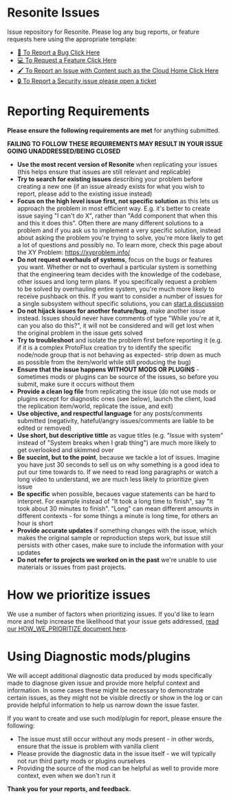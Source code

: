 # Resonite Issues
Issue repository for Resonite. Please log any bug reports, or feature requests here using the appropriate template:

- [:bug: To Report a Bug Click Here](https://github.com/Yellow-Dog-Man/Resonite-Issues/issues/new?assignees=shiftyscales&labels=bug&projects=&template=bug-report.yml)
- [:computer: To Request a Feature Click Here](https://github.com/Yellow-Dog-Man/Resonite-Issues/issues/new?assignees=shiftyscales&labels=enhancement&projects=&template=feature-request.yml)
- [:paintbrush: To Report an Issue with Content such as the Cloud Home Click Here](https://github.com/Yellow-Dog-Man/Resonite-Issues/issues/new?assignees=shiftyscales&labels=enhancement&projects=&template=feature-request.yml)
- [:lock: To Report a Security issue please open a ticket](https://support.resonite.com/)

# Reporting Requirements
**Please ensure the following requirements are met** for anything submitted.

**FAILING TO FOLLOW THESE REQUIREMENTS MAY RESULT IN YOUR ISSUE GOING UNADDRESSED/BEING CLOSED**

- **Use the most recent version of Resonite** when replicating your issues (this helps ensure that issues are still relevant and replicable)
- **Try to search for existing issues** describing your problem before creating a new one (if an issue already exists for what you wish to report, please add to the existing issue instead)
- **Focus on the high level issue first, not specific solution** as this lets us approach the problem in most efficient way. E.g. it's better to create issue saying "I can't do X", rather than "Add component that when this and this it does this". Often there are many different solutions to a problem and if you ask us to implement a very specific solution, instead about asking the problem you're trying to solve, you're more likely to get a lot of questions and possibly no. To learn more, check this page about the XY Problem: https://xyproblem.info/
- **Do not request overhauls of systems**, focus on the bugs or features you want. Whether or not to overhaul a particular system is something that the engineering team decides with the knowledge of the codebase, other issues and long term plans. If you specifically request a problem to be solved by overhauling entire system, you're much more likely to receive pushback on this. If you want to consider a number of issues for a single subsystem without specific solutions, you can [start a discussion](https://github.com/Yellow-Dog-Man/Resonite-Issues/discussions)
- **Do not hijack issues for another feature/bug**, make another issue instead. Issues should never have comments of type "While you're at it, can you also do this?", it will not be considered and will get lost when the original problem in the issue gets solved
- **Try to troubleshoot** and isolate the problem first before reporting it (e.g. if it is a complex ProtoFlux creation try to identify the specific node/node group that is not behaving as expected- strip down as much as possible from the item/world while still producing the bug)
- **Ensure that the issue happens WITHOUT MODS OR PLUGINS** - sometimes mods or plugins can be source of the issues, so before you submit, make sure it occurs without them
- **Provide a clean log file** from replicating the issue (do not use mods or plugins except for diagnostic ones (see below), launch the client, load the replication item/world, replicate the issue, and exit)
- **Use objective, and respectful language** for any posts/comments submitted (negativity, hateful/angry issues/comments are liable to be edited or removed)
- **Use short, but descriptive tittle** as vague titles (e.g. "Issue with system" instead of "System breaks when I grab thing") are much more likely to get overlooked and skimmed over
- **Be succint, but to the point**, because we tackle a lot of issues. Imagine you have just 30 seconds to sell us on why something is a good idea to put our time towards to. If we need to read long paragraphs or watch a long video to understand, we are much less likely to prioritize given issue
- **Be specific** when possible, becaues vague statements can be hard to interpret. For example instead of "It took a long time to finish", say "It took about 30 minutes to finish". "Long" can mean different amounts in different contexts - for some things a minute is long time, for others an hour is short
- **Provide accurate updates** if something changes with the issue, which makes the original sample or reproduction steps work, but issue still persists with other cases, make sure to include the information with your updates
- **Do not refer to projects we worked on in the past** we're unable to use materials or issues from past projects.

# How we prioritize issues
We use a number of factors when prioritizing issues. If you'd like to learn more and help increase the likelihood that your issue gets addressed, [read our HOW_WE_PRIORITIZE document here](HOW_WE_PRIORITIZE.md).

# Using Diagnostic mods/plugins
We will accept additional diagnostic data produced by mods specifically made to diagnose given issue and provide more helpful context and information. In some cases these might be necessary to demonstrate certain issues, as they might not be visible directly or show in the log or can provide helpful information to help us narrow down the issue faster.

If you want to create and use such mod/plugin for report, please ensure the following:
- The issue must still occur without any mods present - in other words, ensure that the issue is problem with vanilla client
- Please provide the diagnostic data in the issue itself - we will typically not run third party mods or plugins ourselves
- Providing the source of the mod can be helpful as well to provide more context, even when we don't run it

**Thank you for your reports, and feedback.**
